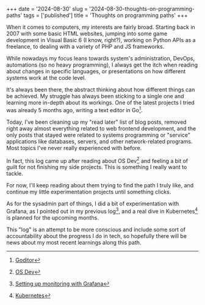 +++
date = '2024-08-30'
slug = '2024-08-30-thoughts-on-programming-paths'
tags = ['published']
title = 'Thoughts on programming paths'
+++

When it comes to computers, my interests are fairly broad. Starting back in 2007 with some basic HTML websites, jumping into some game development in Visual Basic 6 (I know, right?), working on Python APIs as a freelance, to dealing with a variety of PHP and JS frameworks.

While nowadays my focus leans towards system's administration, DevOps, automations (so no heavy programming), I always get the itch when reading about changes in specific languages, or presentations on how different systems work at the code level.

It's always been there, the abstract thinking about how different things can be achieved. My struggle has always been sticking to a single one and learning more in-depth about its workings. One of the latest projects I tried was already 5 months ago, writing a text editor in Go[^1].

Today, I've been cleaning up my "read later" list of blog posts, removed right away almost everything related to web frontend development, and the only posts that stayed were related to systems programming or "service" applications like databases, servers, and other network-related programs. Most topics I've never really experienced with before.

In fact, this log came up after reading about OS Dev[^2] and feeling a bit of guilt for not finishing my side projects. This is something I really want to tackle.

For now, I'll keep reading about them trying to find the path I truly like, and continue my little experimentation projects until something clicks.

As for the sysadmin part of things, I did a bit of experimentation with Grafana, as I pointed out in my previous log[^3], and a real dive in Kubernetes[^4] is planned for the upcoming months.

This "log" is an attempt to be more conscious and include some sort of accountability about the progress I do in tech, so hopefully there will be news about my most recent learnings along this path.

[^1]: [Goditor](https://github.com/betoissues/goditor)
[^2]: [OS Dev](https://wiki.osdev.org/Main_Page)
[^3]: [Setting up monitoring with Grafana](./Setting%20up%20monitoring%20with%20Grafana.md)
[^4]: [Kubernetes](../notes/Kubernetes.md)
